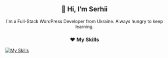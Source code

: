 <h2 align="center">👋 Hi, I’m Serhii</h2>
<div align="center">I`m a Full-Stack WordPress Developer from Ukraine. Always hungry to keep learning.</div>

<h3 align="center">❤️ My Skills</h3>

[![My Skills](https://skillicons.dev/icons?i=js,html,css,bash,d3,docker,figma,gatsby,github,gulp,graphql,linux,nodejs,nextjs,php,phpstorm,pnpm,pug,react,sass,svg,ts,vscode,vite,vercel,wordpress)](https://skillicons.dev)
